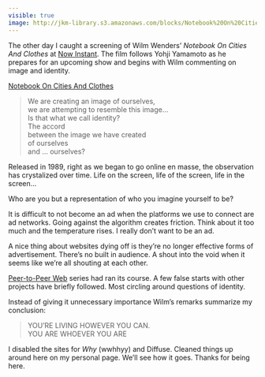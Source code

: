 ```yaml
---
visible: true
image: http://jkm-library.s3.amazonaws.com/blocks/Notebook%20On%20Cities%20And%20Clothes.jpg
---
```


The other day I caught a screening of Wilm Wenders’ *Notebook On Cities And Clothes* at [Now Instant](https://now-instant.la). The film follows Yohji Yamamoto as he prepares for an upcoming show and begins with Wilm commenting on image and identity.

[Notebook On Cities And Clothes](http://jkm-library.s3.amazonaws.com/blocks/Notebook%20On%20Cities%20And%20Clothes.mp4)

> We are creating an image of ourselves,  
> we are attempting to resemble this image…  
> Is that what we call identity?  
> The accord  
> between the image we have created  
> of ourselves  
> and … ourselves?

Released in 1989, right as we began to go online en masse, the observation has crystalized over time. Life on the screen, life of the screen, life in the screen…

Who are you but a representation of who you imagine yourself to be?

It is difficult to not become an ad when the platforms we use to connect are ad networks. Going against the algorithm creates friction. Think about it too much and the temperature rises. I really don’t want to be an ad.

A nice thing about websites dying off is they’re no longer effective forms of advertisement. There’s no built in audience. A shout into the void when it seems like we’re all shouting at each other.

[Peer-to-Peer Web](https://peer-to-peer-web.com) series had ran its course. A few false starts with other projects have briefly followed. Most circling around questions of identity.

Instead of giving it unnecessary importance Wilm’s remarks summarize my conclusion:

> YOU’RE LIVING HOWEVER YOU CAN.  
> YOU ARE WHOEVER YOU ARE

I disabled the sites for *Why* (wwhhyy) and Diffuse. Cleaned things up around here on my personal page. We’ll see how it goes. Thanks for being here.